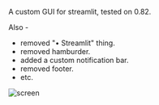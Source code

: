 A custom GUI for streamlit, tested on 0.82.

Also - 
- removed "• Streamlit" thing.
- removed hamburder.
- added a custom notification bar.
- removed footer.
- etc.

![screen](https://user-images.githubusercontent.com/44586585/123542351-dc1ad180-d751-11eb-954b-4cf1db90c6e8.gif)
